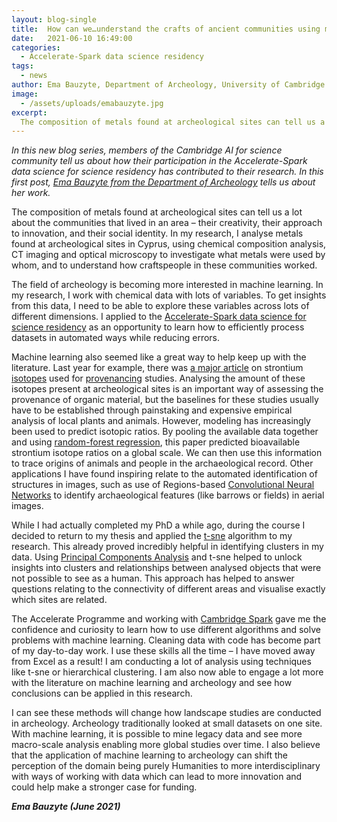 ```yaml
---
layout: blog-single
title:  How can we…understand the crafts of ancient communities using machine learning?
date:   2021-06-10 16:49:00
categories:
  - Accelerate-Spark data science residency
tags:
  - news
author: Ema Bauzyte, Department of Archeology, University of Cambridge
image:
  - /assets/uploads/emabauzyte.jpg
excerpt:
  The composition of metals found at archeological sites can tell us a lot about the communities that lived in an area. In my research, I analyse metals found at archeological sites in Cyprus to investigate what metals were used by whom, and to understand how craftspeople in these communities worked.
---
```


*In this new blog series, members of the Cambridge AI for science community tell us about how their participation in the Accelerate-Spark data science for science residency has contributed to their research. In this first post, [Ema Bauzyte from the Department of Archeology](https://www.arch.cam.ac.uk/staff/dr-ema-bauzyte) tells us about her work.*

The composition of metals found at archeological sites can tell us a lot about the communities that lived in an area – their creativity, their approach to innovation, and their social identity. In my research, I analyse metals found at archeological sites in Cyprus, using chemical composition analysis, CT imaging and optical microscopy to investigate what metals were used by whom, and to understand how craftspeople in these communities worked.   

The field of archeology is becoming more interested in machine learning. In my research, I work with chemical data with lots of variables. To get insights from this data, I need to be able to explore these variables across lots of different dimensions. I applied to the [Accelerate-Spark data science for science residency](https://acceleratescience.github.io/spark-course-summary.html) as an opportunity to learn how to efficiently process datasets in automated ways while reducing errors. 

Machine learning also seemed like a great way to help keep up with the literature. Last year for example, there was [a major article](https://doi.org/10.1016/j.palaeo.2020.109849) on strontium [isotopes](https://en.wikipedia.org/wiki/Isotope_analysis) used for [provenancing](https://en.wikipedia.org/wiki/Provenance) studies. Analysing the amount of these isotopes present at archeological sites is an important way of assessing the provenance of organic material, but the baselines for these studies usually have to be established through painstaking and expensive empirical analysis of local plants and animals. However, modeling has increasingly been used to predict isotopic ratios. By pooling the available data together and using [random-forest regression](https://en.wikipedia.org/wiki/Random_forest), this paper predicted bioavailable strontium isotope ratios on a global scale. We can then use this information to trace origins of animals and people in the archaeological record. Other applications I have found inspiring relate to the automated identification of structures in images, such as use of Regions-based [Convolutional Neural Networks](https://en.wikipedia.org/wiki/Convolutional_neural_network) to identify archaeological features (like barrows or fields) in aerial images.

While I had actually completed my PhD a while ago, during the course I decided to return to my thesis and applied the [t-sne](https://en.wikipedia.org/wiki/T-distributed_stochastic_neighbor_embedding) algorithm to my research. This already proved incredibly helpful in identifying clusters in my data. Using [Principal Components Analysis](https://en.wikipedia.org/wiki/Principal_component_analysis) and t-sne helped to unlock insights into clusters and relationships between analysed objects that were not possible to see as a human. This approach has helped to answer questions relating to the connectivity of different areas and visualise exactly which sites are related.

The Accelerate Programme and working with [Cambridge Spark](https://cambridgespark.com/) gave me the confidence and curiosity to learn how to use different algorithms and solve problems with machine learning. Cleaning data with code has become part of my day-to-day work. I use these skills all the time – I have moved away from Excel as a result! I am conducting a lot of analysis using techniques like t-sne or hierarchical clustering. I am also now able to engage a lot more with the literature on machine learning and archeology and see how conclusions can be applied in this research. 

I can see these methods will change how landscape studies are conducted in archeology. Archeology traditionally looked at small datasets on one site. With machine learning, it is possible to mine legacy data and see more macro-scale analysis enabling more global studies over time. I also believe that the application of machine learning to archeology can shift the perception of the domain being purely Humanities to more interdisciplinary with ways of working with data which can lead to more innovation and could help make a stronger case for funding.

***Ema Bauzyte (June 2021)***
